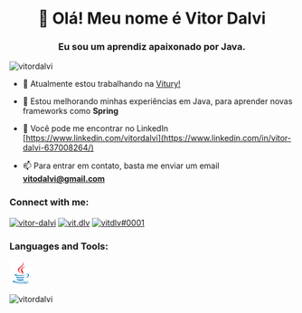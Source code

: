 <h1 align="center">👋 Olá! Meu nome é Vitor Dalvi</h1>
<h3 align="center">Eu sou um aprendiz apaixonado por Java.</h3>

<p align="left"> <img src="https://komarev.com/ghpvc/?username=vitordalvi&label=Profile%20views&color=0e75b6&style=flat" alt="vitordalvi" /> </p>

- 🔭 Atualmente estou trabalhando na [Vitury!](viturystudios)

- 🌱 Estou melhorando minhas experiências em Java, para aprender novas frameworks como **Spring**

- 📝 Você pode me encontrar no LinkedIn [https://www.linkedin.com/vitordalvi](https://www.linkedin.com/in/vitor-dalvi-637008264/)

- 📫 Para entrar em contato, basta me enviar um email **vitodalvi@gmail.com**

<h3 align="left">Connect with me:</h3>
<p align="left">
<a href="https://linkedin.com/in/vitor-dalvi" target="blank"><img align="center" src="https://raw.githubusercontent.com/rahuldkjain/github-profile-readme-generator/master/src/images/icons/Social/linked-in-alt.svg" alt="vitor-dalvi" height="30" width="40" /></a>
<a href="https://instagram.com/vit.dlv" target="blank"><img align="center" src="https://raw.githubusercontent.com/rahuldkjain/github-profile-readme-generator/master/src/images/icons/Social/instagram.svg" alt="vit.dlv" height="30" width="40" /></a>
<a href="https://discord.gg/vitdlv#0001" target="blank"><img align="center" src="https://raw.githubusercontent.com/rahuldkjain/github-profile-readme-generator/master/src/images/icons/Social/discord.svg" alt="vitdlv#0001" height="30" width="40" /></a>
</p>

<h3 align="left">Languages and Tools:</h3>
<p align="left"> <a href="https://www.java.com" target="_blank" rel="noreferrer"> <img src="https://raw.githubusercontent.com/devicons/devicon/master/icons/java/java-original.svg" alt="java" width="40" height="40"/> </a> </p>

<p><img align="center" src="https://github-readme-stats.vercel.app/api/top-langs?username=vitordalvi&show_icons=true&locale=en&layout=compact" alt="vitordalvi" /></p>
